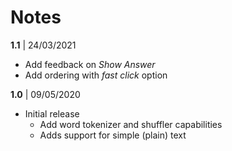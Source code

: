 # Notes

**1.1** | 24/03/2021

* Add feedback on _Show Answer_
* Add ordering with _fast click_ option

**1.0** | 09/05/2020

* Initial release
  * Add word tokenizer and shuffler capabilities
  * Adds support for simple (plain) text


